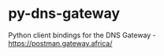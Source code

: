 <!--description: Python client bindings for the DNS Gateway -->

# py-dns-gateway

Python client bindings for the DNS Gateway - https://postman.gateway.africa/
